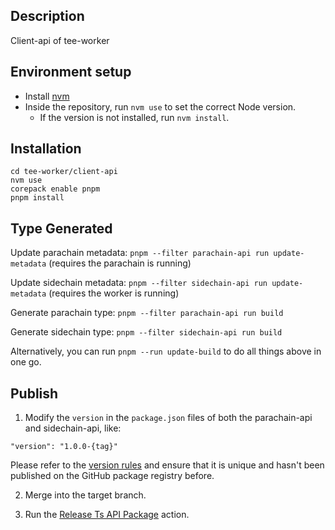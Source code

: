 ## Description

Client-api of tee-worker

## Environment setup

-   Install [nvm](https://github.com/nvm-sh/nvm)
-   Inside the repository, run `nvm use` to set the correct Node version.
    -   If the version is not installed, run `nvm install`.

## Installation

```cd tee-worker/ts-tests
cd tee-worker/client-api
nvm use
corepack enable pnpm
pnpm install
```

## Type Generated

Update parachain metadata: `pnpm --filter parachain-api run update-metadata` (requires the parachain is running)

Update sidechain metadata: `pnpm --filter sidechain-api run update-metadata` (requires the worker is running)

Generate parachain type: `pnpm --filter parachain-api run build`

Generate sidechain type: `pnpm --filter sidechain-api run build`

Alternatively, you can run `pnpm --run update-build` to do all things above in one go.

## Publish

1. Modify the `version` in the `package.json` files of both the parachain-api and sidechain-api, like:

`"version": "1.0.0-{tag}"`

Please refer to the [version rules](https://docs.npmjs.com/about-semantic-versioning) and ensure that it is unique and hasn't been published on the GitHub package registry before.

2. Merge into the target branch.

3. Run the [Release Ts API Package](https://github.com/litentry/litentry-parachain/actions/workflows/release-ts-api-package.yml) action.